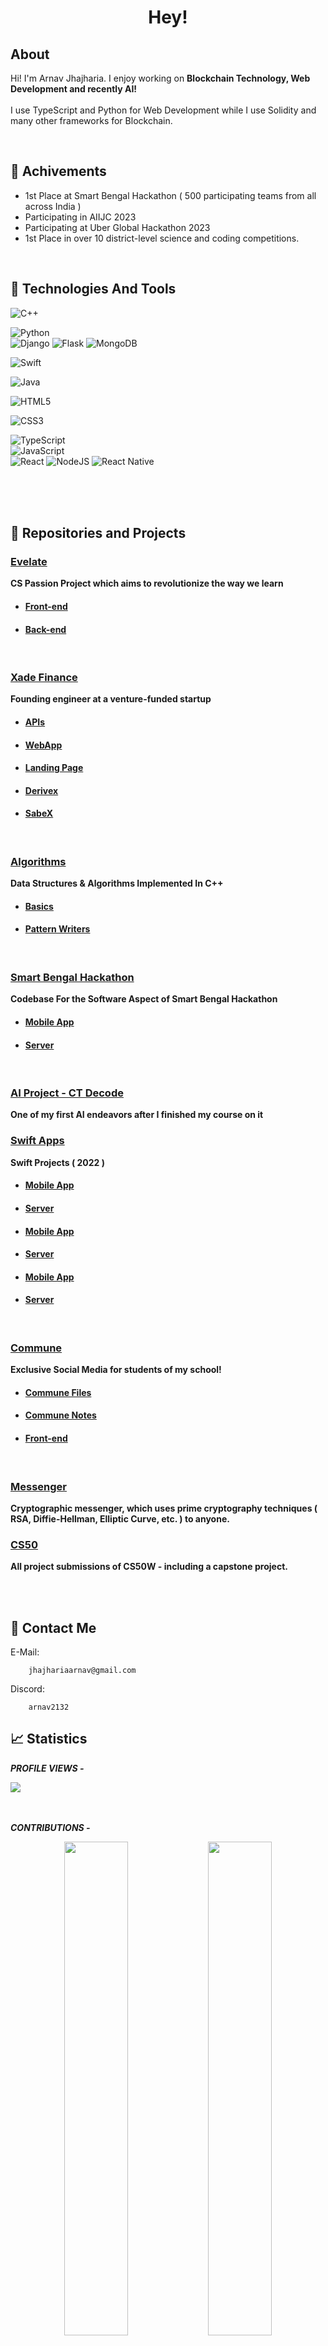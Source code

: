 
<h1 align='center'> Hey! </h1>




<h2> About </h2>


Hi! I'm Arnav Jhajharia. I enjoy working on <b>Blockchain Technology, Web Development and recently AI!</b>
<br> 
<br> 
I use TypeScript and Python for Web Development while I use Solidity and many other frameworks for Blockchain.

<br>

<h2>🏅  Achivements</h2>

- 1st Place at Smart Bengal Hackathon ( 500 participating teams from all across India )  
- Participating in AIIJC 2023
- Participating at Uber Global Hackathon 2023
- 1st Place in over 10 district-level science and coding competitions.
 
<br>

<h2>🔧  Technologies And Tools </h2>

![C++](https://img.shields.io/badge/c++-%2300599C.svg?style=for-the-badge&logo=c%2B%2B&logoColor=white)

![Python](https://img.shields.io/badge/python-3670A0?style=for-the-badge&logo=python&logoColor=ffdd54)<br>
![Django](https://img.shields.io/badge/django-%23092E20.svg?style=for-the-badge&logo=django&logoColor=white)
![Flask](https://img.shields.io/badge/flask-%23000.svg?style=for-the-badge&logo=flask&logoColor=white)
![MongoDB](https://img.shields.io/badge/mongodb-%23000.svg?style=for-the-badge&logo=mongodb&logoColor=white)

![Swift](https://img.shields.io/badge/swift-F54A2A?style=for-the-badge&logo=swift&logoColor=white)

![Java](https://img.shields.io/badge/java-%23ED8B00.svg?style=for-the-badge&logo=java&logoColor=white)

![HTML5](https://img.shields.io/badge/html5-%23E34F26.svg?style=for-the-badge&logo=html5&logoColor=white)

![CSS3](https://img.shields.io/badge/css3-%231572B6.svg?style=for-the-badge&logo=css3&logoColor=white)

![TypeScript](https://img.shields.io/badge/javascript-%23323330.svg?style=for-the-badge&logo=javascript&logoColor=%23F7DF1E)<br>
![JavaScript](https://img.shields.io/badge/javascript-%23323330.svg?style=for-the-badge&logo=javascript&logoColor=%23F7DF1E)<br>
![React](https://img.shields.io/badge/react.js-%2320232a.svg?style=for-the-badge&logo=react&logoColor=%2361DAFB)
![NodeJS](https://img.shields.io/badge/node.js-6DA55F?style=for-the-badge&logo=node.js&logoColor=white)
![React Native](https://img.shields.io/badge/react_native-%2320232a.svg?style=for-the-badge&logo=react&logoColor=%2361DAFB)


<br />
<br />
<br />



<h2>📃  Repositories and Projects</h2>

### [Evelate](https://github.com/Arnav-Jhajharia/funfact1/)

<b>CS Passion Project which aims to revolutionize the way we learn</b>

- #### [Front-end](https://github.com/Arnav-Jhajharia/funfact1) 

- #### [Back-end](https://github.com/Arnav-Jhajharia/iknownothing/) 
   
<br />

### [Xade Finance](https://github.com/xadefinance/)

<b>Founding engineer at a venture-funded startup </b>

- #### [APIs](https://github.com/XadeFinance/apis)
- #### [WebApp](https://github.com/XadeFinance/webapp)
- #### [Landing Page](https://github.com/XadeFinance/landing)
- #### [Derivex](https://github.com/XadeFinance/derivex)
- #### [SabeX](https://github.com/XadeFinance/sabex)

<br />

### [Algorithms](https://github.com/Arnav-Jhajharia/Algorithms/)

<b>Data Structures & Algorithms Implemented In C++</b>
- #### [Basics](https://github.com/Ansh3101/Algorithms/tree/main/Basics/)
- #### [Pattern Writers](https://github.com/Ansh3101/Algorithms/tree/main/Pattern%20Writers)

<br />

### [Smart Bengal Hackathon](https://github.com/Arnav-Jhajharia/sbh_lmb/)

<b>Codebase For the Software Aspect of Smart Bengal Hackathon</b>
- #### [Mobile App](https://github.com/Arnav-Jhajharia/sbh_lmb)
- #### [Server](https://github.com/Arnav-Jhajharia/sbh_lmb_backend)

<br />

### [AI Project - CT Decode](https://github.com/Arnav-Jhajharia/CT-Decode/)

<b>One of my first AI endeavors after I finished my course on it</b>

### [Swift Apps](https://github.com/Arnav-Jhajharia/SwiftApps/)

<b>Swift Projects ( 2022 ) </b>

- #### [Mobile App](https://github.com/Arnav-Jhajharia/sbh_lmb)
- #### [Server](https://github.com/Arnav-Jhajharia/sbh_lmb_backend)
- #### [Mobile App](https://github.com/Arnav-Jhajharia/sbh_lmb)
- #### [Server](https://github.com/Arnav-Jhajharia/sbh_lmb_backend)
- #### [Mobile App](https://github.com/Arnav-Jhajharia/sbh_lmb)
- #### [Server](https://github.com/Arnav-Jhajharia/sbh_lmb_backend)
  
<br />

### [Commune](https://github.com/Arnav-Jhajharia/)

<b>Exclusive Social Media for students of my school!</b>
- #### [Commune Files](https://github.com/Arnav-Jhajharia/sbh_lmb)
- #### [Commune Notes](https://github.com/Arnav-Jhajharia/sbh_lmb_backend)
- #### [Front-end](https://github.com/Arnav-Jhajharia/Xade)

<br />

### [Messenger](https://github.com/Messenger/)

<b>Cryptographic messenger, which uses prime cryptography techniques ( RSA, Diffie-Hellman, Elliptic Curve, etc. ) to anyone. </b>


### [CS50](https://github.com/me50/Arnav-Jhajharia)

<b>All project submissions of CS50W - including a capstone project. </b>

<br />


<br />

<h2>📇  Contact Me </h2>

E-Mail: 
        
        jhajhariaarnav@gmail.com

Discord:
        
        arnav2132
        


<h2>📈  Statistics </h2>


<b><i>PROFILE VIEWS -  </i></b>


![](https://profile-counter.glitch.me/Arnav-Jhajharia/count.svg)



<br />
<br />
<b><i>CONTRIBUTIONS - </i> </b>
  <p align="center">
<img src="https://github-readme-streak-stats.herokuapp.com?user=Arnav-Jhajharia&theme=radical&hide_border=true&date_format=M%20j%5B%2C%20Y%5D&background=0D1117" width="45%"/>
<img src="https://github-readme-stats.vercel.app/api?username=Arnav-Jhajharia&show_icons=true&theme=radical&hide_border=true&bg_color=0D1117" width="45%"/>
      </p>
  <img src="https://activity-graph.herokuapp.com/graph?username=Arnav-Jhajharia&theme=green&bg_color=0D1117&hide_border=true" width="100%"/>

  <!--

![](https://komarev.com/ghpvc/?username=Ansh3101) 
<p align="center">

    <img src="https://github-readme-streak-stats.herokuapp.com?user=Ansh3101&theme=github-dark&hide_border=true&date_format=M%20j%5B%2C%20Y%5D&background=0D1117" alt="Megabyte's Github Stats" width="45%"/>
    <img src="https://github-readme-stats.vercel.app/api?username=Ansh3101&show_icons=true&theme=dark&hide_border=true&bg_color=0D1117" alt="Megabyte's Github Stats" width="45%"/>
    </p>
   <img src="https://activity-graph.herokuapp.com/graph?username=Ansh3101&theme=radical&bg_color=0D1117&hide_border=true" width="100%"/>



![](https://komarev.com/ghpvc/?username=Ansh3101) 

<img src="https://github-readme-stats.vercel.app/api/top-langs/?username=Ansh3101&theme=dark" />  <img align='left' src='https://github-readme-stats.vercel.app/api/?username=Ansh3101&show_icons=true&title_color=fff&icon_color=79ff97&text_color=9f9f9f&bg_color=151515'/>

<p align="center">
    <img src="https://github-readme-streak-stats.herokuapp.com?user=Megabyte-143&theme=github-dark&hide_border=true&date_format=M%20j%5B%2C%20Y%5D&background=0D1117" alt="Megabyte's Github Stats" width="45%"/>
    <img src="https://github-readme-stats.vercel.app/api?username=Megabyte-143&show_icons=true&theme=dark&hide_border=true&bg_color=0D1117" alt="Anshuman's Github Stats" width="45%"/>
    </p>
<p align="center">
    <img src="https://activity-graph.herokuapp.com/graph?username=Megabyte-143&theme=green&bg_color=0D1117&hide_border=true" width="100%"/>
</p>
